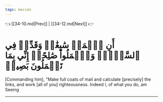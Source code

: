```yaml
---
tags: meccan
---
```


👈 [[34-10.md|Prev]] | [[34-12.md|Next]] 👉

# أَنِ ٱعۡمَلۡ سَٰبِغَٰتٖ وَقَدِّرۡ فِي ٱلسَّرۡدِۖ وَٱعۡمَلُواْ صَٰلِحًاۖ إِنِّي بِمَا تَعۡمَلُونَ بَصِيرٞ

[Commanding him], "Make full coats of mail and calculate [precisely] the links, and work [all of you] righteousness. Indeed I, of what you do, am Seeing

---

